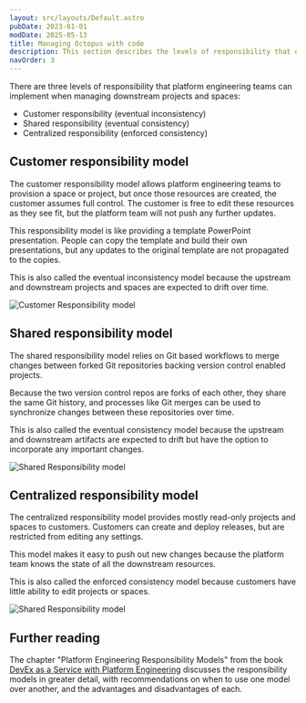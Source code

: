 ```yaml
---
layout: src/layouts/Default.astro
pubDate: 2023-01-01
modDate: 2025-05-13
title: Managing Octopus with code
description: This section describes the levels of responsibility that define how projects are managed over time.
navOrder: 3
---
```


There are three levels of responsibility that platform engineering teams can implement when managing downstream projects and spaces:

* Customer responsibility (eventual inconsistency)
* Shared responsibility (eventual consistency)
* Centralized responsibility (enforced consistency)

## Customer responsibility model

The customer responsibility model allows platform engineering teams to provision a space or project, but once those resources are created, the customer assumes full control. The customer is free to edit these resources as they see fit, but the platform team will not push any further updates.

This responsibility model is like providing a template PowerPoint presentation. People can copy the template and build their own presentations, but any updates to the original template are not propagated to the copies.

This is also called the eventual inconsistency model because the upstream and downstream projects and spaces are expected to drift over time.

![Customer Responsibility model](/docs/platform-engineering/customer-responsibility-model.png "width=500")

## Shared responsibility model

The shared responsibility model relies on Git based workflows to merge changes between forked Git repositories backing version control enabled projects.

Because the two version control repos are forks of each other, they share the same Git history, and processes like Git merges can be used to synchronize changes between these repositories over time.

This is also called the eventual consistency model because the upstream and downstream artifacts are expected to drift but have the option to incorporate any important changes.

![Shared Responsibility model](/docs/platform-engineering/shared-responsibility-model.png "width=500")

## Centralized responsibility model

The centralized responsibility model provides mostly read-only projects and spaces to customers. Customers can create and deploy releases, but are restricted from editing any settings.

This model makes it easy to push out new changes because the platform team knows the state of all the downstream resources.

This is also called the enforced consistency model because customers have little ability to edit projects or spaces.

![Shared Responsibility model](/docs/platform-engineering/central-responsibility-model.png "width=500")

## Further reading

The chapter "Platform Engineering Responsibility Models" from the book [DevEx as a Service with Platform Engineering](https://github.com/OctopusSolutionsEngineering/PlatformEngineeringBook/) discusses the responsibility models in greater detail, with recommendations on when to use one model over another, and the advantages and disadvantages of each.